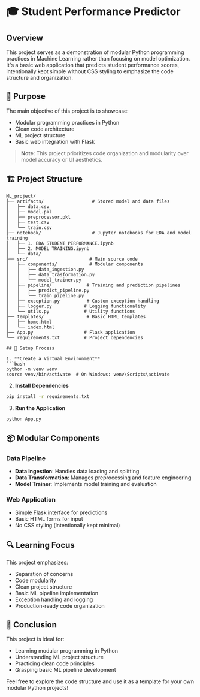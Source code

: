 # 🎓 Student Performance Predictor

## Overview

This project serves as a demonstration of modular Python programming practices in Machine Learning rather than focusing on model optimization. It's a basic web application that predicts student performance scores, intentionally kept simple without CSS styling to emphasize the code structure and organization.

## 🎯 Purpose

The main objective of this project is to showcase:

- Modular programming practices in Python
- Clean code architecture
- ML project structure
- Basic web integration with Flask

> **Note**: This project prioritizes code organization and modularity over model accuracy or UI aesthetics.

## 🏗️ Project Structure

````
ML_project/
├── artifacts/                  # Stored model and data files
│   ├── data.csv
│   ├── model.pkl
│   ├── preprocessor.pkl
│   ├── test.csv
│   └── train.csv
├── notebook/                   # Jupyter notebooks for EDA and model training
│   ├── 1. EDA STUDENT PERFORMANCE.ipynb
│   ├── 2. MODEL TRAINING.ipynb
│   └── data/
├── src/                       # Main source code
│   ├── components/            # Modular components
│   │   ├── data_ingestion.py
│   │   ├── data_trasformation.py
│   │   └── model_trainer.py
│   ├── pipeline/             # Training and prediction pipelines
│   │   ├── predict_pipeline.py
│   │   └── train_pipeline.py
│   ├── exception.py          # Custom exception handling
│   ├── logger.py            # Logging functionality
│   └── utils.py             # Utility functions
├── templates/                # Basic HTML templates
│   ├── home.html
│   └── index.html
├── App.py                   # Flask application
└── requirements.txt         # Project dependencies

## 🚀 Setup Process

1. **Create a Virtual Environment**
```bash
python -m venv venv
source venv/bin/activate  # On Windows: venv\Scripts\activate
````

2. **Install Dependencies**

```bash
pip install -r requirements.txt
```

3. **Run the Application**

```bash
python App.py
```

## 📦 Modular Components

### Data Pipeline

- **Data Ingestion**: Handles data loading and splitting
- **Data Transformation**: Manages preprocessing and feature engineering
- **Model Trainer**: Implements model training and evaluation

### Web Application

- Simple Flask interface for predictions
- Basic HTML forms for input
- No CSS styling (intentionally kept minimal)

## 🔍 Learning Focus

This project emphasizes:

- Separation of concerns
- Code modularity
- Clean project structure
- Basic ML pipeline implementation
- Exception handling and logging
- Production-ready code organization

## 🎈 Conclusion

This project is ideal for:

- Learning modular programming in Python
- Understanding ML project structure
- Practicing clean code principles
- Grasping basic ML pipeline development

Feel free to explore the code structure and use it as a template for your own modular Python projects!
